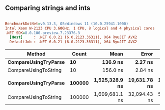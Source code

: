 ## Comparing strings and ints

``` ini

BenchmarkDotNet=v0.13.3, OS=Windows 11 (10.0.25941.1000)
Intel Xeon W-2123 CPU 3.60GHz, 1 CPU, 8 logical and 4 physical cores
.NET SDK=8.0.100-preview.7.23376.3
  [Host]     : .NET 6.0.21 (6.0.2123.36311), X64 RyuJIT AVX2
  DefaultJob : .NET 6.0.21 (6.0.2123.36311), X64 RyuJIT AVX2


```
|               Method |  Count |           Mean |        Error |       StdDev | Ratio | RatioSD |     Gen0 | Allocated |  Alloc Ratio |
|--------------------- |------- |---------------:|-------------:|-------------:|------:|--------:|---------:|----------:|-------------:|
| **CompareUsingTryParse** |     **10** |       **136.9 ns** |      **2.27 ns** |      **2.01 ns** |  **1.00** |    **0.00** |        **-** |         **-** |           **NA** |
| CompareUsingToString |     10 |       156.0 ns |      2.84 ns |      2.65 ns |  1.14 |    0.03 |   0.0741 |     320 B |           NA |
|                      |        |                |              |              |       |         |          |           |              |
| **CompareUsingTryParse** | **100000** | **1,525,328.9 ns** | **19,631.78 ns** | **18,363.58 ns** |  **1.00** |    **0.00** |        **-** |       **1 B** |         **1.00** |
| CompareUsingToString | 100000 | 1,609,681.1 ns | 32,094.43 ns | 55,361.32 ns |  1.09 |    0.03 | 740.2344 | 3200001 B | 3,200,001.00 |
